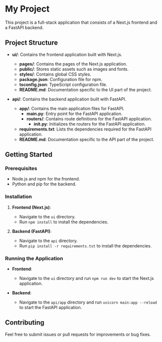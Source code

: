 # My Project

This project is a full-stack application that consists of a Next.js frontend and a FastAPI backend.

## Project Structure

- **ui/**: Contains the frontend application built with Next.js.
  - **pages/**: Contains the pages of the Next.js application.
  - **public/**: Stores static assets such as images and fonts.
  - **styles/**: Contains global CSS styles.
  - **package.json**: Configuration file for npm.
  - **tsconfig.json**: TypeScript configuration file.
  - **README.md**: Documentation specific to the UI part of the project.

- **api/**: Contains the backend application built with FastAPI.
  - **app/**: Contains the main application files for FastAPI.
    - **main.py**: Entry point for the FastAPI application.
    - **routers/**: Contains route definitions for the FastAPI application.
      - **__init__.py**: Initializes the routers for the FastAPI application.
  - **requirements.txt**: Lists the dependencies required for the FastAPI application.
  - **README.md**: Documentation specific to the API part of the project.

## Getting Started

### Prerequisites

- Node.js and npm for the frontend.
- Python and pip for the backend.

### Installation

1. **Frontend (Next.js)**:
   - Navigate to the `ui` directory.
   - Run `npm install` to install the dependencies.

2. **Backend (FastAPI)**:
   - Navigate to the `api` directory.
   - Run `pip install -r requirements.txt` to install the dependencies.

### Running the Application

- **Frontend**: 
  - Navigate to the `ui` directory and run `npm run dev` to start the Next.js application.

- **Backend**: 
  - Navigate to the `api/app` directory and run `uvicorn main:app --reload` to start the FastAPI application.

## Contributing

Feel free to submit issues or pull requests for improvements or bug fixes.